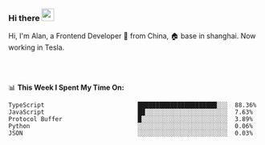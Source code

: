 ### Hi there <img src="https://media.giphy.com/media/hvRJCLFzcasrR4ia7z/giphy.gif" width="25px">

<!-- ![visitors](https://visitor-badge.glitch.me/badge?page_id=dislfyer.dislfyer) -->

Hi, I'm Alan, a Frontend Developer 🚀 from China, 🏠 base in shanghai. Now working in Tesla.

<br/>
<br/>

📊 **This Week I Spent My Time On:**


<!--START_SECTION:waka-->

```text
TypeScript                          ██████████████████████░░░  88.36%
JavaScript                          ██░░░░░░░░░░░░░░░░░░░░░░░  7.63%
Protocol Buffer                     █░░░░░░░░░░░░░░░░░░░░░░░░  3.89%
Python                              ░░░░░░░░░░░░░░░░░░░░░░░░░  0.06%
JSON                                ░░░░░░░░░░░░░░░░░░░░░░░░░  0.03%
```

<!--END_SECTION:waka-->

<!--
**About Me:**
 -->
